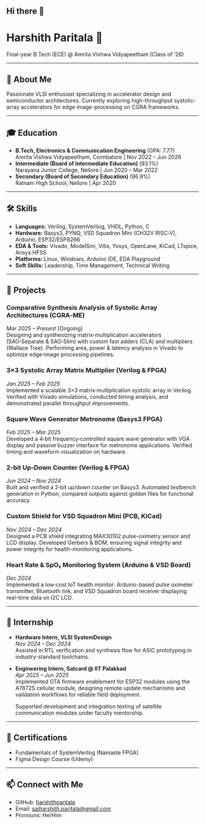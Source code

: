 ## Hi there 👋

# Harshith Paritala 👋

Final-year B.Tech (ECE) @ Amrita Vishwa Vidyapeetham (Class of ’26)

---

## 🎯 About Me
Passionate VLSI enthusiast specializing in accelerator design and semiconductor architectures. Currently exploring high-throughput systolic-array accelerators for edge image-processing on CGRA frameworks.

---

## 🎓 Education
- **B.Tech, Electronics & Communication Engineering** (GPA: 7.77)  
  Amrita Vishwa Vidyapeetham, Coimbatore | Nov 2022 – Jun 2026
- **Intermediate (Board of Intermediate Education)** (93.1%)  
  Narayana Junior College, Nellore | Jun 2020 – Mar 2022
- **Secondary (Board of Secondary Education)** (96.9%)  
  Ratnam High School, Nellore | Apr 2020

---

## 🛠️ Skills
- **Languages:** Verilog, SystemVerilog, VHDL, Python, C
- **Hardware:** Basys3, PYNQ, VSD Squadron Mini (CH32V RISC‑V), Arduino, ESP32/ESP8266
- **EDA & Tools:** Vivado, ModelSim, Vitis, Yosys, OpenLane, KiCad, LTspice, Ansys HFSS
- **Platforms:** Linux, Windows, Arduino IDE, EDA Playground
- **Soft Skills:** Leadership, Time Management, Technical Writing

---

## 🚀 Projects

### Comparative Synthesis Analysis of Systolic Array Architectures (CGRA‑ME)  
*Mar 2025 – Present* (Ongoing)  
Designing and synthesizing matrix‑multiplication accelerators (SAO‑Separate & SAO‑Slim) with custom fast adders (CLA) and multipliers (Wallace Tree). Performing area, power & latency analysis in Vivado to optimize edge‑image processing pipelines.

### 3×3 Systolic Array Matrix Multiplier (Verilog & FPGA)  
*Jan 2025 – Feb 2025*  
Implemented a scalable 3×3 matrix‑multiplication systolic array in Verilog. Verified with Vivado simulations, conducted timing analysis, and demonstrated parallel throughput improvements.

### Square Wave Generator Metronome (Basys3 FPGA)  
*Feb 2025 – Mar 2025*  
Developed a 4‑bit frequency‑controlled square wave generator with VGA display and passive buzzer interface for metronome applications. Verified timing and waveform visualization on hardware.

### 2‑bit Up‑Down Counter (Verilog & FPGA)  
*Jun 2024 – Nov 2024*  
Built and verified a 2‑bit up/down counter on Basys3. Automated testbench generation in Python, compared outputs against golden files for functional accuracy.

### Custom Shield for VSD Squadron Mini (PCB, KiCad)  
*Nov 2024 – Dec 2024*  
Designed a PCB shield integrating MAX30102 pulse-oximetry sensor and LCD display. Developed Gerbers & BOM, ensuring signal integrity and power integrity for health-monitoring applications.

### Heart Rate & SpO₂ Monitoring System (Arduino & VSD Board)  
*Dec 2024*  
Implemented a low‑cost IoT health monitor: Arduino-based pulse oximeter transmitter, Bluetooth link, and VSD Squadron board receiver displaying real-time data on I2C LCD.

---

## 💼 Internship
- **Hardware Intern, VLSI SystemDesign**  
  *Nov 2024 – Dec 2024*  
  Assisted in RTL verification and synthesis flow for ASIC prototyping in industry-standard toolchains.

- **Engineering Intern, Satcard @ IIT Palakkad**  
  *Apr 2025 – Jun 2025*  
  Implemented OTA firmware enablement for ESP32 modules using the A7672S cellular module, designing remote update mechanisms and validation workflows for reliable field deployment.

  
  Supported development and integration testing of satellite communication modules under faculty mentorship.

---

## 📜 Certifications
- Fundamentals of SystemVerilog (Namaste FPGA)  
- Figma Design Course (Udemy)

---

## 📫 Connect with Me
- GitHub: [harshithparitala](https://github.com/harshithparitala)  
- Email: saiharshith.paritala@gmail.com  
- Pronouns: He/Him

